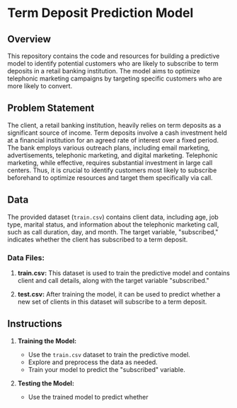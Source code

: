 # Term Deposit Prediction Model

## Overview

This repository contains the code and resources for building a predictive model to identify potential customers who are likely to subscribe to term deposits in a retail banking institution. The model aims to optimize telephonic marketing campaigns by targeting specific customers who are more likely to convert.

## Problem Statement

The client, a retail banking institution, heavily relies on term deposits as a significant source of income. Term deposits involve a cash investment held at a financial institution for an agreed rate of interest over a fixed period. The bank employs various outreach plans, including email marketing, advertisements, telephonic marketing, and digital marketing. Telephonic marketing, while effective, requires substantial investment in large call centers. Thus, it is crucial to identify customers most likely to subscribe beforehand to optimize resources and target them specifically via call.

## Data

The provided dataset (`train.csv`) contains client data, including age, job type, marital status, and information about the telephonic marketing call, such as call duration, day, and month. The target variable, "subscribed," indicates whether the client has subscribed to a term deposit.

### Data Files:

1. **train.csv:** This dataset is used to train the predictive model and contains client and call details, along with the target variable "subscribed."

2. **test.csv:** After training the model, it can be used to predict whether a new set of clients in this dataset will subscribe to a term deposit.


## Instructions

1. **Training the Model:**
   - Use the `train.csv` dataset to train the predictive model.
   - Explore and preprocess the data as needed.
   - Train your model to predict the "subscribed" variable.

2. **Testing the Model:**
   - Use the trained model to predict whether
